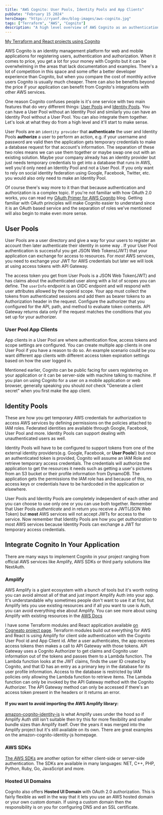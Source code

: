 ```yaml
---
title: "AWS Cognito: User Pools, Identity Pools and App Clients"
pubDate: "February 15 2024"
heroImage: "https://ryanf.dev/blog-images/aws-cognito.jpg"
tags: ["Terraform", "AWS", "Cognito"]
description: "A high level overview of AWS Cognito as an authentication and authorization service. AWS Cognito is an identity management platform for web and mobile applications for registering users, authentication and authorization."
---
```


<a href="https://ryanf.dev/projects/cogneato-user-authentication-with-aws-cognito">My Terraform and React projects using Cognito</a>


AWS Cognito is an identity management platform for web and mobile applications for registering users, authentication and authorization. When it comes to price, you get a lot for your money with Cognito but it can be overwhelming in the areas that lack documentation and examples. There's a lot of competition in this space and some offer a better developer experience than Cognito, but when you compare the cost of monthly active users Cognito is usually much cheaper. There can also be benefits beyond the price if your application can benefit from Cognito's integrations with other AWS services.

One reason Cognito confuses people is it's one service with two main features that do very different things: [User Pools](#user-pools) and [Identity Pools](#identity-pools). You can have a User Pool without an Identity Pool and similarly you can have an Identity Pool without a User Pool. You can also integrate them together. Let's look at what they do from a high level and it'll start to make sense.

User Pools are an `identity provider` that **authenticate** the user and Identity Pools **authorize** a user to perform an action, e.g. if your username and password are valid then the application gets temporary credentials to make a database request for that account's information. The separation of these two roles means we can use them together or maybe swap one out with an existing solution. Maybe your company already has an identity provider but just needs temporary credentials to get into a database that runs in AWS, well you'd only need an Identity Pool and not a User Pool. If you only want to rely on social identity federation using Google, Facebook, Twitter, etc. you would also only need to make an Identity Pool.

Of course there's way more to it than that because authentication and authorization is a complex topic. If you're not familiar with how OAuth 2.0 works, you can read my [OAuth Primer for AWS Cognito](http://localhost:4321/blog/an-oauth-20-overview-for-understanding-aws-cognito) blog. Getting familiar with OAuth principles will make Cognito easier to understand since it is an OAuth based service and the separation of roles we've mentioned will also begin to make even more sense.


## User Pools

User Pools are a user directory and give a way for your users to register an account then later authenticate their identity in some way . If your User Pool authentication is successful you get JSON Web Tokens(JWT) that your application can exchange for access to resources. For *most* AWS services, you need to exchange your JWT for AWS credentials but later we will look at using access tokens with API Gateway.

The access token you get from User Pools is a JSON Web Token(JWT) and has claims about the authenticated user along with a list of scopes you can define. The `userInfo` endpoint is an OIDC endpoint and will respond with user attributes allowed by the openid scope. Your app must collect the tokens from authenticated sessions and add them as bearer tokens to an Authorization header in the request. Configure the authorizer that you configured for the API, path, and method to evaluate token contents. API Gateway returns data only if the request matches the conditions that you set up for your authorizer.

### User Pool App Clients

App clients in a User Pool are where authentication flow, access tokens and scope settings are configured. You can create multiple app clients in one User Pool if you have a reason to do so. An example scenario could be you want different app clients with different access token expiration settings based on how the user logged in.

Mentioned earlier, Cognito can be public facing for users registering on your application or it can be server-side with machine talking to machine.  If you plan on using Cognito for a user on a mobile application or web browser, generally speaking you should *not* check "Generate a client secret" when you first make the app client.

## Identity Pools

These are how you get temporary AWS credentials for authorization to access AWS services by defining permissions on the policies attached to IAM roles.  Federated identities are available through Google, Facebook, User Pool and more. Identity Pools can support dealing with unauthenticated users as well.

Identity Pools will have to be configured to support tokens from one of the external identity providers(e.g. Google, Facebook, or **User Pools**!) but once an authenticated token is provided, Cognito will assume an IAM Role and retrieve temporary access credentials. The credentials will authorize the application to get the resources it needs such as getting a user's pictures from an S3 bucket or their profile information from DynamoDB.  The application gets the permissions the IAM role has and because of this, no access keys or credentials have to be hardcoded in the application or elsewhere.

User Pools and Identity Pools are completely independent of each other and you can choose to use only one or you can use both together. Remember that User Pools *authenticate* and in return you receive a JWT(JSON Web Token) but **most** AWS services will not accept JWTs for access to the service. Now remember that Identity Pools are how you get *authorization* to most AWS services because Identity Pools can exchange a JWT for temporary access credentials.



## Integrate Cognito In Your Application

There are many ways to implement Cognito in your project ranging from official AWS services like Amplify, AWS SDKs or third party solutions like NextAuth. 

### Amplify

AWS Amplify is a giant ecosystem with a bunch of tools but it's worth noting you can avoid almost all of that and just import Amplify Auth into your app. It's understandable why sometimes people don't want to use it at first, but Amplify lets you use existing resources and if all you want to use is Auth, you can avoid everything else about Amplify. You can see more about using Amplify with existing resources in the  <a href="https://docs.amplify.aws/javascript/build-a-backend/auth/enable-sign-up/" target="_blank">AWS Docs</a>

I have some Terraform modules and React application available <a href="https://ryanf.dev/projects/cogneato-user-authentication-with-aws-cognito">on Cogneato project page</a>. Terraform modules build out everything for AWS and React is using Amplify for client side authentication with the Cognito User Pool id and App Client id. After a user authenticates, the app receives access tokens then makes a call to API Gateway with those tokens. API Gateway uses a Cognito Authorizer to get claims and Cognito user information out of the tokens and passes them to a Lambda function. The Lambda function looks at the JWT claims, finds the user ID created by Cognito, and that ID has an entry as a primary key in the database for its user profile information. Access to the database is restricted by IAM policies only allowing the Lambda function to retrieve items. The Lambda function can only be invoked by the API Gateway method with the Cognito Authorizer. The API Gateway method can only be accessed if there's an access token present in the headers or it returns an error.

#### If you want to avoid importing the AWS Amplify library: 

<a href="https://www.npmjs.com/package/amazon-cognito-identity-js" target="_blank">amazon-cognito-identity-js</a> is what Amplify uses under the hood so if Amplify Auth still isn't suitable then try this for more flexibility and smaller bundle sizes than Amplify itself. Over the years it was merged into the Amplify project but it's still available on its own. There are great examples on the amazon-cognito-identity-js homepage.

### AWS SDKs

<a href="https://docs.aws.amazon.com/AWSJavaScriptSDK/v3/latest/client/cognito-identity-provider/" target="_blank">The AWS SDKs</a> are another option for either client-side or server-side authentication. The SDKs are available in many languages: NET, C++, PHP, Python, Ruby, Go, JavaScript and more.

### Hosted UI Domains

Cognito also offers **Hosted UI Domain** with  OAuth 2.0 authorization. This is fairly flexible as well in the way that it lets you use an AWS hosted domain or your own custom domain. If using a custom domain then the responsibility is on you for configuring DNS and an SSL certificate.


